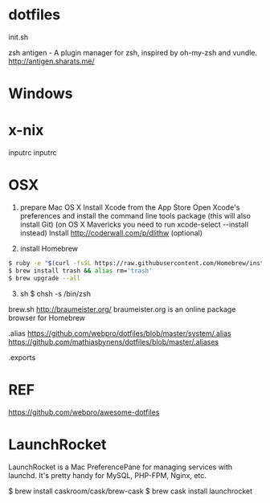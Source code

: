 dotfiles
========
init.sh

zsh
antigen - A plugin manager for zsh, inspired by oh-my-zsh and vundle.
http://antigen.sharats.me/

# Windows

# x-nix
inputrc
inputrc



# OSX

1. prepare Mac OS X
Install Xcode from the App Store
Open Xcode's preferences and install the command line tools package (this will also install Git) (on OS X Mavericks you need to run xcode-select --install instead)
Install http://coderwall.com/p/dlithw (optional)

2. install Homebrew

``` sh
$ ruby -e "$(curl -fsSL https://raw.githubusercontent.com/Homebrew/install/master/install)"
$ brew install trash && alias rm='trash'
$ brew upgrade --all
```


3. sh
$ chsh -s /bin/zsh


brew.sh
http://braumeister.org/
braumeister.org is an online package browser for Homebrew


.alias
https://github.com/webpro/dotfiles/blob/master/system/.alias
https://github.com/mathiasbynens/dotfiles/blob/master/.aliases

.exports




# REF
https://github.com/webpro/awesome-dotfiles



# LaunchRocket

LaunchRocket is a Mac PreferencePane for managing services with launchd. It's pretty handy for MySQL, PHP-FPM, Nginx, etc.

$ brew install caskroom/cask/brew-cask
$ brew cask install launchrocket
